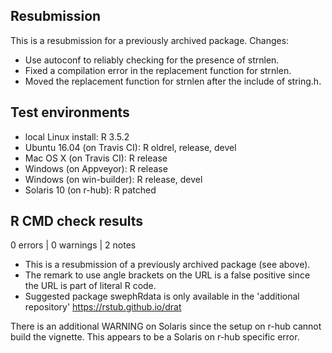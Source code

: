 ## Resubmission

This is a resubmission for a previously archived package. Changes:

* Use autoconf to reliably checking for the presence of strnlen.
* Fixed a compilation error in the replacement function for strnlen.
* Moved the replacement function for strnlen after the include of string.h.

## Test environments

* local Linux install: R 3.5.2
* Ubuntu 16.04 (on Travis CI): R oldrel, release, devel
* Mac OS X (on Travis CI): R release
* Windows (on Appveyor): R release
* Windows (on win-builder): R release, devel
* Solaris 10 (on r-hub): R patched

## R CMD check results

0 errors | 0 warnings | 2 notes

* This is a resubmission of a previously archived package (see above).
* The remark to use angle brackets on the URL is a false positive since the
  URL is part of literal R code.
* Suggested package swephRdata is only available in the 'additional repository'
  https://rstub.github.io/drat

There is an additional WARNING on Solaris since the setup on r-hub cannot
build the vignette. This appears to be a Solaris on r-hub specific error.